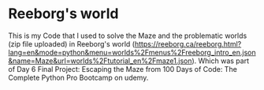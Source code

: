 # Reeborg's world

This is my Code that I used to solve the Maze and the problematic worlds (zip file uploaded) in Reeborg's world (https://reeborg.ca/reeborg.html?lang=en&mode=python&menu=worlds%2Fmenus%2Freeborg_intro_en.json&name=Maze&url=worlds%2Ftutorial_en%2Fmaze1.json). Which was part of Day 6 Final Project: Escaping the Maze from 100 Days of Code: The Complete Python Pro Bootcamp on udemy.
